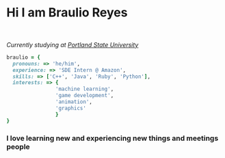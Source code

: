 # Hi I am Braulio Reyes
<br>
<p><em>Currently studying at <a href="https://www.pdx.edu/">Portland State University </a></em></p>

```ruby
braulio = {
  pronouns: => 'he/him',
  experience: => 'SDE Intern @ Amazon',
  skills: => ['C++', 'Java', 'Ruby', 'Python'],
  interests: => {
                'machine learning',
                'game development',
                'animation',
                'graphics'
                }
}
```
### I love learning new and experiencing new things and meetings people
